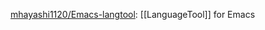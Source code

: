 

[mhayashi1120/Emacs-langtool](https://github.com/mhayashi1120/Emacs-langtool): [[LanguageTool]] for Emacs







